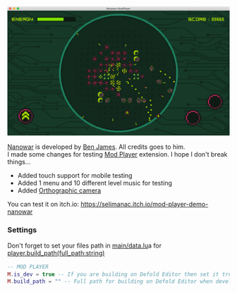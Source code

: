 ![Nanowar](https://github.com/selimanac/nanowar-modplayer/blob/master/assets/ScreenShot.png?raw=true)

[Nanowar](https://github.com/benjames-171/defold-games) is developed by [Ben James](https://twitter.com/BenJames171). All credits goes to him.  
I made some changes for testing [Mod Player](https://github.com/selimanac/defold-modplayer) extension. I hope I don't break things...

- Added touch support for mobile testing
- Added 1 menu and 10 different level music for testing
- Added [Orthographic camera](https://github.com/britzl/defold-orthographic)

You can test it on itch.io: https://selimanac.itch.io/mod-player-demo-nanowar

### Settings

Don't forget to set your files path in [main/data.lu](https://github.com/selimanac/nanowar-modplayer/blob/master/main/data.lua)a for [player.build_path(full_path:string)](https://github.com/selimanac/defold-modplayer#api)

```lua
-- MOD PLAYER
M.is_dev = true -- If you are building on Defold Editor then set it true. If you are bundling set it false
M.build_path = "" -- Full path for building on Defold Editor when developing: "<FULL_PATH>/res/common/assets/"
```


